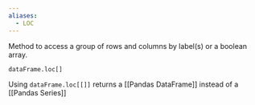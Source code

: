 ```yaml
---
aliases:
  - LOC
---
```

Method to access a group of rows and columns by label(s) or a boolean array. 
```
dataFrame.loc[]
```

Using `dataFrame.loc[[]]` returns a [[Pandas DataFrame]] instead of a [[Pandas Series]]

